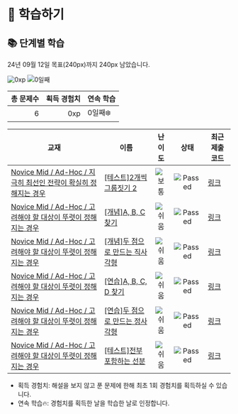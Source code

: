 # 📖 학습하기

## 📚 단계별 학습
24년 09월 12일 목표(240px)까지 240px 남았습니다.

![0xp](https://img.shields.io/badge/EXP-0xp-%235cb85c.svg?for-the-badge)
![0일째](https://img.shields.io/badge/연속학습-0일째-%23E34F26.svg?for-the-badge)

|총 문제수|획득 경험치|연속 학습|
|---:|---:|---|
6|0xp|0일째❄️|

|교재|이름|난이도|상태|최근 제출 코드|
|---|---|:---:|:---:|---|
|[Novice Mid / Ad-Hoc / 지극히 최선인 전략이 확실히 정해지는 경우](https://www.codetree.ai/missions?missionId=5)|[[테스트]2개씩 그룹짓기 2](https://www.codetree.ai/missions/5/problems/group-of-pairs-2)|![보통][medium]|![Passed][passed]|[링크](https://github.com/YouYeDam/codetree-TILs/blob/main/240912/2%EA%B0%9C%EC%94%A9%20%EA%B7%B8%EB%A3%B9%EC%A7%93%EA%B8%B0%202/group-of-pairs-2.cpp)|
|[Novice Mid / Ad-Hoc / 고려해야 할 대상이 뚜렷이 정해지는 경우](https://www.codetree.ai/missions?missionId=5)|[[개념]A, B, C 찾기](https://www.codetree.ai/missions/5/problems/finding-a-b-c)|![쉬움][easy]|![Passed][passed]|[링크](https://github.com/YouYeDam/codetree-TILs/blob/main/240912/A%2C%20B%2C%20C%20%EC%B0%BE%EA%B8%B0/finding-a-b-c.cpp)|
|[Novice Mid / Ad-Hoc / 고려해야 할 대상이 뚜렷이 정해지는 경우](https://www.codetree.ai/missions?missionId=5)|[[개념]두 점으로 만드는 직사각형](https://www.codetree.ai/missions/5/problems/rectangle-made-of-two-points)|![쉬움][easy]|![Passed][passed]|[링크](https://github.com/YouYeDam/codetree-TILs/blob/main/240912/%EB%91%90%20%EC%A0%90%EC%9C%BC%EB%A1%9C%20%EB%A7%8C%EB%93%9C%EB%8A%94%20%EC%A7%81%EC%82%AC%EA%B0%81%ED%98%95/rectangle-made-of-two-points.cpp)|
|[Novice Mid / Ad-Hoc / 고려해야 할 대상이 뚜렷이 정해지는 경우](https://www.codetree.ai/missions?missionId=5)|[[연습]A, B, C, D 찾기](https://www.codetree.ai/missions/5/problems/find-a-b-c-d)|![쉬움][easy]|![Passed][passed]|[링크](https://github.com/YouYeDam/codetree-TILs/blob/main/240912/A%2C%20B%2C%20C%2C%20D%20%EC%B0%BE%EA%B8%B0/find-a-b-c-d.cpp)|
|[Novice Mid / Ad-Hoc / 고려해야 할 대상이 뚜렷이 정해지는 경우](https://www.codetree.ai/missions?missionId=5)|[[연습]두 점으로 만드는 정사각형](https://www.codetree.ai/missions/5/problems/square-made-of-two-points)|![쉬움][easy]|![Passed][passed]|[링크](https://github.com/YouYeDam/codetree-TILs/blob/main/240912/%EB%91%90%20%EC%A0%90%EC%9C%BC%EB%A1%9C%20%EB%A7%8C%EB%93%9C%EB%8A%94%20%EC%A0%95%EC%82%AC%EA%B0%81%ED%98%95/square-made-of-two-points.cpp)|
|[Novice Mid / Ad-Hoc / 고려해야 할 대상이 뚜렷이 정해지는 경우](https://www.codetree.ai/missions?missionId=5)|[[테스트]전부 포함하는 선분](https://www.codetree.ai/missions/5/problems/all-inclusive-segment)|![쉬움][easy]|![Passed][passed]|[링크](https://github.com/YouYeDam/codetree-TILs/blob/main/240912/%EC%A0%84%EB%B6%80%20%ED%8F%AC%ED%95%A8%ED%95%98%EB%8A%94%20%EC%84%A0%EB%B6%84/all-inclusive-segment.cpp)|


* 획득 경험치: 해설을 보지 않고 푼 문제에 한해 최초 1회 경험치를 획득하실 수 있습니다.
* 연속 학습🔥: 경험치를 획득한 날을 학습한 날로 인정합니다.










[b5]: https://img.shields.io/badge/Bronze_5-%235D3E31.svg
[b4]: https://img.shields.io/badge/Bronze_4-%235D3E31.svg
[b3]: https://img.shields.io/badge/Bronze_3-%235D3E31.svg
[b2]: https://img.shields.io/badge/Bronze_2-%235D3E31.svg
[b1]: https://img.shields.io/badge/Bronze_1-%235D3E31.svg
[s5]: https://img.shields.io/badge/Silver_5-%23394960.svg
[s4]: https://img.shields.io/badge/Silver_4-%23394960.svg
[s3]: https://img.shields.io/badge/Silver_3-%23394960.svg
[s2]: https://img.shields.io/badge/Silver_2-%23394960.svg
[s1]: https://img.shields.io/badge/Silver_1-%23394960.svg
[g5]: https://img.shields.io/badge/Gold_5-%23FFC433.svg
[g4]: https://img.shields.io/badge/Gold_4-%23FFC433.svg
[g3]: https://img.shields.io/badge/Gold_3-%23FFC433.svg
[g2]: https://img.shields.io/badge/Gold_2-%23FFC433.svg
[g1]: https://img.shields.io/badge/Gold_1-%23FFC433.svg
[p5]: https://img.shields.io/badge/Platinum_5-%2376DDD8.svg
[p4]: https://img.shields.io/badge/Platinum_4-%2376DDD8.svg
[p3]: https://img.shields.io/badge/Platinum_3-%2376DDD8.svg
[p2]: https://img.shields.io/badge/Platinum_2-%2376DDD8.svg
[p1]: https://img.shields.io/badge/Platinum_1-%2376DDD8.svg
[passed]: https://img.shields.io/badge/Passed-%23009D27.svg
[failed]: https://img.shields.io/badge/Failed-%23D24D57.svg
[easy]: https://img.shields.io/badge/쉬움-%235cb85c.svg?for-the-badge
[medium]: https://img.shields.io/badge/보통-%23FFC433.svg?for-the-badge
[hard]: https://img.shields.io/badge/어려움-%23D24D57.svg?for-the-badge